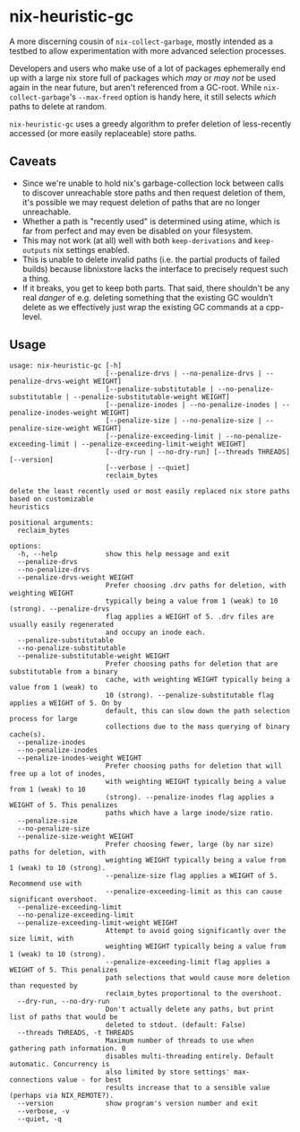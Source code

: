 # nix-heuristic-gc

A more discerning cousin of `nix-collect-garbage`, mostly intended as a
testbed to allow experimentation with more advanced selection processes.

Developers and users who make use of a lot of packages ephemerally end up
with a large nix store full of packages which _may_ or _may not_ be used
again in the near future, but aren't referenced from a GC-root. While
`nix-collect-garbage`'s `--max-freed` option is handy here, it still
selects _which_ paths to delete at random.

`nix-heuristic-gc` uses a greedy algorithm to prefer deletion of less-recently
accessed (or more easily replaceable) store paths.

## Caveats

 - Since we're unable to hold nix's garbage-collection lock between calls to
   discover unreachable store paths and then request deletion of them, it's
   possible we may request deletion of paths that are no longer unreachable.
 - Whether a path is "recently used" is determined using atime, which is far
   from perfect and may even be disabled on your filesystem.
 - This may not work (at all) well with both `keep-derivations` and
   `keep-outputs` nix settings enabled.
 - This is unable to delete invalid paths (i.e. the partial products of failed
   builds) because libnixstore lacks the interface to precisely request such
   a thing.
 - If it breaks, you get to keep both parts. That said, there shouldn't be
   any real _danger_ of e.g. deleting something that the existing GC wouldn't
   delete as we effectively just wrap the existing GC commands at a cpp-level.

## Usage

```
usage: nix-heuristic-gc [-h]
                        [--penalize-drvs | --no-penalize-drvs | --penalize-drvs-weight WEIGHT]
                        [--penalize-substitutable | --no-penalize-substitutable | --penalize-substitutable-weight WEIGHT]
                        [--penalize-inodes | --no-penalize-inodes | --penalize-inodes-weight WEIGHT]
                        [--penalize-size | --no-penalize-size | --penalize-size-weight WEIGHT]
                        [--penalize-exceeding-limit | --no-penalize-exceeding-limit | --penalize-exceeding-limit-weight WEIGHT]
                        [--dry-run | --no-dry-run] [--threads THREADS] [--version]
                        [--verbose | --quiet]
                        reclaim_bytes

delete the least recently used or most easily replaced nix store paths based on customizable
heuristics

positional arguments:
  reclaim_bytes

options:
  -h, --help            show this help message and exit
  --penalize-drvs
  --no-penalize-drvs
  --penalize-drvs-weight WEIGHT
                        Prefer choosing .drv paths for deletion, with weighting WEIGHT
                        typically being a value from 1 (weak) to 10 (strong). --penalize-drvs
                        flag applies a WEIGHT of 5. .drv files are usually easily regenerated
                        and occupy an inode each.
  --penalize-substitutable
  --no-penalize-substitutable
  --penalize-substitutable-weight WEIGHT
                        Prefer choosing paths for deletion that are substitutable from a binary
                        cache, with weighting WEIGHT typically being a value from 1 (weak) to
                        10 (strong). --penalize-substitutable flag applies a WEIGHT of 5. On by
                        default, this can slow down the path selection process for large
                        collections due to the mass querying of binary cache(s).
  --penalize-inodes
  --no-penalize-inodes
  --penalize-inodes-weight WEIGHT
                        Prefer choosing paths for deletion that will free up a lot of inodes,
                        with weighting WEIGHT typically being a value from 1 (weak) to 10
                        (strong). --penalize-inodes flag applies a WEIGHT of 5. This penalizes
                        paths which have a large inode/size ratio.
  --penalize-size
  --no-penalize-size
  --penalize-size-weight WEIGHT
                        Prefer choosing fewer, large (by nar size) paths for deletion, with
                        weighting WEIGHT typically being a value from 1 (weak) to 10 (strong).
                        --penalize-size flag applies a WEIGHT of 5. Recommend use with
                        --penalize-exceeding-limit as this can cause significant overshoot.
  --penalize-exceeding-limit
  --no-penalize-exceeding-limit
  --penalize-exceeding-limit-weight WEIGHT
                        Attempt to avoid going significantly over the size limit, with
                        weighting WEIGHT typically being a value from 1 (weak) to 10 (strong).
                        --penalize-exceeding-limit flag applies a WEIGHT of 5. This penalizes
                        path selections that would cause more deletion than requested by
                        reclaim_bytes proportional to the overshoot.
  --dry-run, --no-dry-run
                        Don't actually delete any paths, but print list of paths that would be
                        deleted to stdout. (default: False)
  --threads THREADS, -t THREADS
                        Maximum number of threads to use when gathering path information. 0
                        disables multi-threading entirely. Default automatic. Concurrency is
                        also limited by store settings' max-connections value - for best
                        results increase that to a sensible value (perhaps via NIX_REMOTE?).
  --version             show program's version number and exit
  --verbose, -v
  --quiet, -q
```
